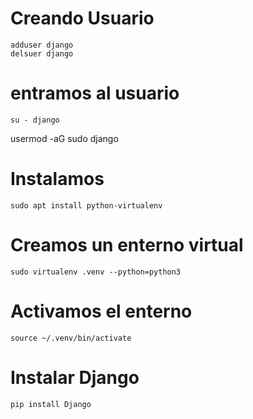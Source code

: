 # Creando Usuario
```
adduser django
delsuer django
```

# entramos al usuario
```
su - django
```

usermod -aG sudo django

# Instalamos
```
sudo apt install python-virtualenv
```

# Creamos un enterno virtual
```
sudo virtualenv .venv --python=python3
```

# Activamos el enterno
```
source ~/.venv/bin/activate
```

# Instalar Django
```
pip install Django
```


